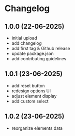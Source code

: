 # Changelog

## 1.0.0 (22-06-2025)

- initial upload
- add changelog
- add first tag & Github release
- update package.json
- add contributing guidelines

## 1.0.1 (23-06-2025)

- add reset button
- redesign options UI
- adjust element display
- add custom select

## 1.0.2 (23-06-2025)

- reorganize elements data

